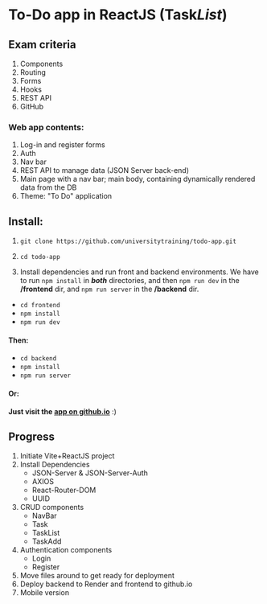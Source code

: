 # To-Do app in ReactJS (Task*List*)

## Exam criteria

1. Components
2. Routing
3. Forms
4. Hooks
5. REST API
6. GitHub

### Web app contents:

1. Log-in and register forms
2. Auth
3. Nav bar
4. REST API to manage data (JSON Server back-end)
5. Main page with a nav bar; main body, containing dynamically rendered data from the DB
6. Theme: "To Do" application

## Install:

1. `git clone https://github.com/universitytraining/todo-app.git`

2. `cd todo-app`

3. Install dependencies and run front and backend environments. We have to run `npm install` in ***both*** directories, and then `npm run dev` in the **/frontend** dir, and `npm run server` in the **/backend** dir.
- `cd frontend`
- `npm install`
- `npm run dev`

#### Then:
- `cd backend`
- `npm install` 
- `npm run server`

#### Or:

**Just visit the [app on github.io](https://universitytraining.github.io/todo-app/)** :)

## Progress
1. Initiate Vite+ReactJS project
2. Install Dependencies
    - JSON-Server & JSON-Server-Auth
    - AXIOS
    - React-Router-DOM
    - UUID
3. CRUD components
    - NavBar
    - Task
    - TaskList 
    - TaskAdd
4. Authentication components
    - Login
    - Register
5. Move files around to get ready for deployment
6. Deploy backend to Render and frontend to github.io
7. Mobile version
